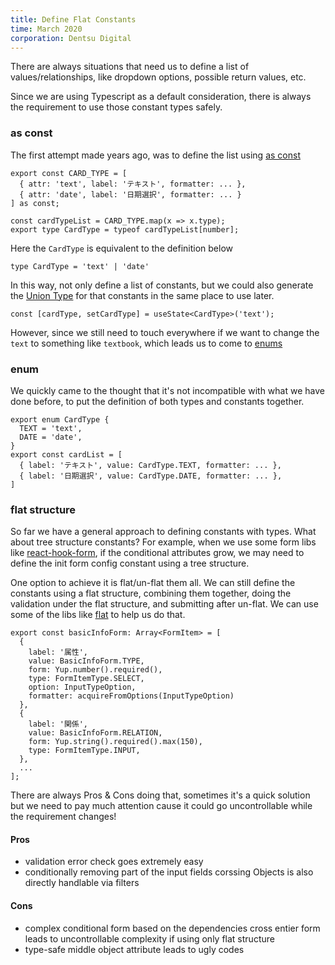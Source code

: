 ```yaml
---
title: Define Flat Constants
time: March 2020
corporation: Dentsu Digital
---
```


There are always situations that need us to define a list of values/relationships, like dropdown options, possible return values, etc.  

Since we are using Typescript as a default consideration, there is always the requirement to use those constant types safely.  

### as const

The first attempt made years ago, was to define the list using [as const](https://typescriptbook.jp/reference/values-types-variables/const-assertion)


```tsx
export const CARD_TYPE = [
  { attr: 'text', label: 'テキスト', formatter: ... }, 
  { attr: 'date', label: '日期選択', formatter: ... }
] as const;

const cardTypeList = CARD_TYPE.map(x => x.type);
export type CardType = typeof cardTypeList[number];
```

Here the `CardType` is equivalent to the definition below

```tsx
type CardType = 'text' | 'date'
```

In this way, not only define a list of constants, but we could also generate the [Union Type](https://www.typescriptlang.org/docs/handbook/2/everyday-types.html#union-types) for that constants in the same place to use later.  

```tsx
const [cardType, setCardType] = useState<CardType>('text');
```

However, since we still need to touch everywhere if we want to change the `text` to something like `textbook`, which leads us to come to [enums](https://www.typescriptlang.org/docs/handbook/2/everyday-types.html#enums)

### enum

We quickly came to the thought that it's not incompatible with what we have done before, to put the definition of both types and constants together.  

```tsx
export enum CardType {
  TEXT = 'text',
  DATE = 'date',
}
export const cardList = [
  { label: 'テキスト', value: CardType.TEXT, formatter: ... },
  { label: '日期選択', value: CardType.DATE, formatter: ... },
]
```

### flat structure

So far we have a general approach to defining constants with types. What about tree structure constants? For example, when we use some form libs like [react-hook-form](https://github.com/react-hook-form/react-hook-form), if the conditional attributes grow, we may need to define the init form config constant using a tree structure.  

One option to achieve it is flat/un-flat them all. We can still define the constants using a flat structure, combining them together, doing the validation under the flat structure, and submitting after un-flat. We can use some of the libs like [flat](https://github.com/hughsk/flat) to help us do that.  

```tsx
export const basicInfoForm: Array<FormItem> = [
  {
    label: '属性',
    value: BasicInfoForm.TYPE,
    form: Yup.number().required(),
    type: FormItemType.SELECT,
    option: InputTypeOption,
    formatter: acquireFromOptions(InputTypeOption)
  },
  {
    label: '関係',
    value: BasicInfoForm.RELATION,
    form: Yup.string().required().max(150),
    type: FormItemType.INPUT,
  },
  ...
];
```

There are always Pros & Cons doing that, sometimes it's a quick solution but we need to pay much attention cause it could go uncontrollable while the requirement changes!  

#### Pros

- validation error check goes extremely easy  
- conditionally removing part of the input fields corssing Objects is also directly handlable via filters  

#### Cons

- complex conditional form based on the dependencies cross entier form leads to uncontrollable complexity if using only flat structure  
- type-safe middle object attribute leads to ugly codes  
